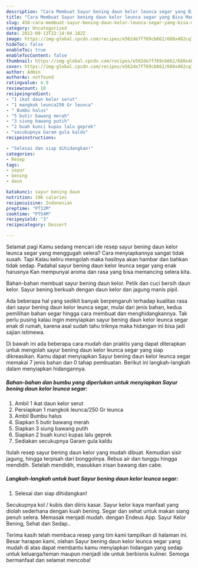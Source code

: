 ```yaml
---
description: "Cara Membuat Sayur bening daun kelor leunca segar yang Bisa Manjain Lidah, Buat Buka Puasa Lezat"
title: "Cara Membuat Sayur bening daun kelor leunca segar yang Bisa Manjain Lidah, Buat Buka Puasa Lezat"
slug: 458-cara-membuat-sayur-bening-daun-kelor-leunca-segar-yang-bisa-manjain-lidah-buat-buka-puasa-lezat
category: Uncategorized
date: 2022-09-13T22:14:04.182Z
image: https://img-global.cpcdn.com/recipes/e562de7f769cb662/680x482cq70/sayur-bening-daun-kelor-leunca-segar-foto-resep-utama.jpg
hideToc: false
enableToc: true
enableTocContent: false
thumbnail: https://img-global.cpcdn.com/recipes/e562de7f769cb662/680x482cq70/sayur-bening-daun-kelor-leunca-segar-foto-resep-utama.jpg
cover: https://img-global.cpcdn.com/recipes/e562de7f769cb662/680x482cq70/sayur-bening-daun-kelor-leunca-segar-foto-resep-utama.jpg
author: Admin
authorAv: notfound
ratingvalue: 4.9
reviewcount: 10
recipeingredient:
- "1 ikat daun kelor serut"
- "1 mangkok leunca250 Gr leunca"
- " Bumbu halus"
- "5 butir bawang merah"
- "3 siung bawang putih"
- "2 buah kunci kupas lalu geprek"
- "secukupnya Garam gula kaldu"
recipeinstructions:

- "Selesai dan siap dihidangkan!"
categories:
- Resep
tags:
- sayur
- bening
- daun

katakunci: sayur bening daun 
nutrition: 196 calories
recipecuisine: Indonesian
preptime: "PT12M"
cooktime: "PT54M"
recipeyield: "3"
recipecategory: Dessert

---
```



Selamat pagi Kamu sedang mencari ide resep sayur bening daun kelor leunca segar yang menggugah selera? Cara menyiapkannya sangat tidak susah. Tapi Kalau keliru mengolah maka hasilnya akan hambar dan bahkan tidak sedap. Padahal sayur bening daun kelor leunca segar yang enak harusnya Kan mempunyai aroma dan rasa yang bisa memancing selera kita.


Bahan-bahan membuat sayur bening daun kelor. Petik dan cuci bersih daun kelor. Sayur bening berkuah dengan daun kelor dan jagung manis pipil.

Ada beberapa hal yang sedikit banyak berpengaruh terhadap kualitas rasa dari sayur bening daun kelor leunca segar, mulai dari jenis bahan, kedua pemilihan bahan segar hingga cara membuat dan menghidangkannya. Tak perlu pusing kalau ingin menyiapkan sayur bening daun kelor leunca segar enak di rumah, karena asal sudah tahu triknya maka hidangan ini bisa jadi sajian istimewa.


Di bawah ini ada beberapa cara mudah dan praktis yang dapat diterapkan untuk mengolah sayur bening daun kelor leunca segar yang siap dikreasikan. Kamu dapat menyiapkan Sayur bening daun kelor leunca segar memakai 7 jenis bahan dan 0 tahap pembuatan. Berikut ini langkah-langkah dalam menyiapkan hidangannya.

<!--inarticleads1-->

##### Bahan-bahan dan bumbu yang diperlukan untuk menyiapkan Sayur bening daun kelor leunca segar:

1. Ambil 1 ikat daun kelor serut
1. Persiapkan 1 mangkok leunca/250 Gr leunca
1. Ambil  Bumbu halus
1. Siapkan 5 butir bawang merah
1. Siapkan 3 siung bawang putih
1. Siapkan 2 buah kunci kupas lalu geprek
1. Sediakan secukupnya Garam gula kaldu


Itulah resep sayur bening daun kelor yang mudah dibuat. Kemudian sisir jagung, hingga terpisah dari bonggolnya. Rebus air dan tunggu hingga mendidih. Setelah mendidih, masukkan irisan bawang dan cabe. 

<!--inarticleads2-->

##### Langkah-langkah untuk buat Sayur bening daun kelor leunca segar:


1. Selesai dan siap dihidangkan!

Secukupnya kol / kubis dan diiris kasar. Sayur kelor kaya manfaat yang diolah sederhana dengan kuah bening. Segar dan sehat untuk makan siang penuh selera. Memasak menjadi mudah. dengan Endeus App. Sayur Kelor Bening, Sehat dan Sedap.. 

Terima kasih telah membaca resep yang tim kami tampilkan di halaman ini. Besar harapan kami, olahan Sayur bening daun kelor leunca segar yang mudah di atas dapat membantu kamu menyiapkan hidangan yang sedap untuk keluarga/teman maupun menjadi ide untuk berbisnis kuliner. Semoga bermanfaat dan selamat mencoba!
